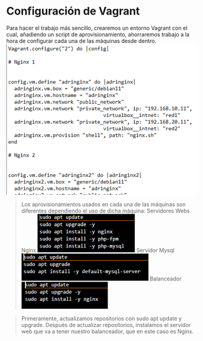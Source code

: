 # Configuración de Vagrant

Para hacer el trabajo más sencillo, crearemos un entorno Vagrant con el cual, añadiendo un script de aprovisionamiento, ahorraremos trabajo a la hora de configurar cada una de las máquinas desde dentro.
![](capturas/captura0.png)

>Los aprovisionamientos usados en cada una de las máquinas son diferentes dependiendo el uso de dicha máquina:
>Servidores Webs Nginx
![](capturas/capturan.png)
>Servidor Mysql
![](capturas/capturam.png)
>Balanceador
![](capturas/capturab.png)





>Primeramente, actualizamos repositorios con sudo apt update y upgrade. Después de actualizar repositorios, instalamos el servidor web que va a tener nuestro balanceador, que en este caso es Nginx.
